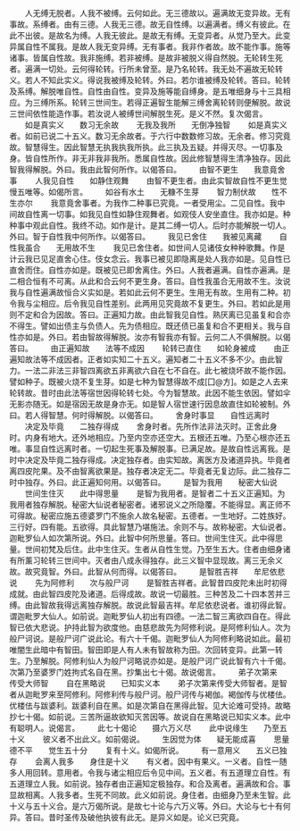 <!-- { "loadSidebar": true } -->
　　人无缚无脱者。人我不被缚。云何如此。无三德故以。遍满故无变异故。无有事故。系缚者。由有三德。人我无三德。故无自性缚。以遍满者。缚义有彼此。在此不出彼。是故名为缚。人我无彼此。是故无有缚。无变异者。从觉乃至大。此变异属自性不属我。是故人我无变异缚。无有事者。我非作者故。故不能作事。施等诸事。皆属自性故。我非施缚。若非被缚。是故非被脱义得自然脱。无轮转生死者。遍满一切处。云何得轮转。行所未曾至。是乃名轮转。我无处不遍故无轮转义。若人不知此实义。得说我被缚及轮转。外曰。若尔谁被缚及轮转。答曰。轮转及系缚。解脱唯自性。自性由自性。变异及施等能自缚身。是五唯细身与十三具相应。为三缚所系。轮转三世间生。若得正遍智生能解三缚舍离轮转则便解脱。故说三世间依性能造作事。若汝说人被缚世间解脱生死。是义不然。复次偈言。
　　如是真实义　　数习无余故
　　无我及我所　　无倒净独智
　　如是真实义者。如前已说二十五义。数习无余故者。于六行中数数修习故。无余者。修习究竟故。智慧得生。因此智慧无执我执我所执。此三执及五疑。并得灭尽。一切事及身。皆自性所作。非无非我非我所。悉属自性故。因此修智慧得生清净独存。因此智我得解脱。外曰。我由此智何所作。以偈答曰。
　　由智不更生　　我意竟舍事
　　人我见自性　　如静住观舞
　　由智不更生者。由此实智故自性不更生觉慢五唯等。如偈所言。
　　如谷有水土　　无糠不生芽
　　智力制伏故　　性不生亦尔
　　我意竟舍事者。为我作二种事已究竟。一者受用尘。二见自性。我中间故自性离一切事。如我见自性如静住观舞者。如观伎人安坐直住。我亦如是。种种事中观此自性。我终不动。如作是计。是其二缚一切人。后时亦能解脱一切人。外曰。智于自性我中何所作。以偈答曰。
　　我见已舍住　　我被见离藏
　　自性我虽合　　无用故不生
　　我见已舍住者。如世间人见诸伎女种种歌舞。作是计云我已见足直舍心住。伎女念云。我事已被见即隐离是处人我亦如是。见自性已直舍而住。自性亦如是。既被见已即舍离住。外曰。人我者遍满。自性亦遍满。是二相合恒有不可离。从此和合云何不更生身。答曰。自性我虽合无用故不生。汝说我与自性遍满故恒合义实如是。若如此云何不更生。生用无有故。生用有二种。初令我与尘相应。后令我见自性差别。此两用见究竟故不复更生。外曰。若如此是用则不定和合为因故。答曰。正遍知力故。由此智我见自性。熟厌离已见虽复和合亦不得生。譬如出债主与负债人。先为债相应。既还债已虽复和合不更相关。我与自性亦如是。外曰。若由智故得解脱。汝亦有智我亦有智。云何二人不俱解脱。以偈答曰。
　　由正遍知故　　法等不成因
　　轮转已直住　　如轮身被成
　　由正遍知故法等不成因者。正者如实知二十五义。遍知者二十五义不多不少。由此智力。一法二非法三非智四离欲五非离欲六自在七不自在。此七被烧坏故不能作因。譬如种子。既被火烧不复生芽。如是七种为智慧得故不成[囗@方]。如是之人去来轮转故。昔时由此法等宿世因得轮转七处。今为智慧故。此因不能生依因。譬如伞无影亦随无。如是宿因无故是身亦无。如是智人宿世速行因息故直住如轮被制。外曰。若人得智慧。何时得解脱。以偈答曰。
　　舍身时事显　　自性远离时
　　决定及毕竟　　二独存得成
　　舍身时者。先所作法非法灭时。正舍此身时。内身有地大。还外地相应。乃至内空亦还空大。五根还五唯。乃至心根亦还五唯。事显自性远离时者。一切起生死事及解脱事。已满足故。是故自性远离我。是时中决定及毕竟二独存得成。决定独存者。由实知故。离医方及诸道异执。毕竟者离四皮陀果。及不由智离欲果是。独存者决定无二。毕竟者无复边际。此二独存二时中独存。外曰。此正遍知何用。以偈答曰。
　　是智为我用　　秘密大仙说
　　世间生住灭　　此中得思量
　　是智为我用者。是智者二十五义正遍知。为我用者独存解脱。秘密大仙说者秘密者。诸邪说义之所隐覆。不能得显。离正师不可得故。秘密应施五德婆罗门不施余人故名秘密。五德者。一生地好。二姓族好。三行好。四有能。五欲得。具此智慧乃堪施法。余则不与。故称秘密。大仙说者。迦毗罗仙人如次第所说。外曰。此智中何所思量。答曰。世间生住灭。此中得思量。世间初梵及后住。此中生住灭。生者从自性生觉。乃至生五大。住者由细身诸有所薰习轮转三世间中。灭者由八成永得独存。此三义智中显现故。离三无余义故。故究竟智。外曰。此智从何而得。以偈答曰。
　　是智胜吉祥　　牟尼依悲说
　　先为阿修利　　次与般尸诃
　　是智胜吉祥者。此智昔四皮陀未出时初得成就。由此智四皮陀及诸道。后得成故。故说一切最胜。三种苦及二十四本苦并三缚。由此智故我得远离独存解脱。故说此智最吉祥。牟尼依悲说者。谁初得此智。谓迦毗罗大仙人。如前说。迦毗罗仙人初出有四德。一法二智三离欲四自在。得此智已依大悲说。护持此智为欲度他。由慈悲故先为阿修利说。是阿修利仙人。次为般尸诃说。是般尸诃广说此论。有六十千偈。迦毗罗仙人为阿修利略说如此。最初唯闇生此暗中有智田。智田即是人有人未有智故称为田。次回转变异。此第一转生。乃至解脱。阿修利仙人为般尸诃略说亦如是。是般尸诃广说此智有六十千偈。次第乃至婆罗门姓拘式名自在黑。抄集出七十偈。故说偈言。
　　弟子次第来　　传受大师智
　　自在黑略说　　已知实义本
　　弟子次第来传受大师智者。是智者从迦毗罗来至阿修利。阿修利传与般尸诃。般尸诃传与褐伽。褐伽传与优楼佉。优楼佉与跋婆利。跋婆利自在黑。如是次第自在黑得此智。见大论难可受持。故略抄七十偈。如前说。三苦所逼故欲知灭苦因等。故说自在黑略说已知实义本。此中有聪明人。说偈言。
　　此七十偈论　　摄六万义尽
　　此中说缘生　　乃至五十义
　　彼义者不出此义。如前偈说。
　　生因觉为体　　疑无能成喜
　　思量德不平　　觉生五十分
　　复有十义。如偈所说。
　　有一意用义　　五义已独存
　　会离人我多　　身住是十义
　　有义者。因中有果义。一义者。自性一随多人用回转。意用者。令我与诸尘相应后令见中间。五义者。有五道理立自性。有五道理立人我。如前说。独存者由正遍知定极独存。和合及离者。遍满故和合。事显故相离。人我多者。生死不同故。此义如前说。身住者。由细身乃至未生智。此十义与五十义合。是六万偈所说。是故七十论与六万义等。外曰。大论与七十有何异。答曰。昔时圣传及破他执彼有此无。是异义如是。论义已究竟。


